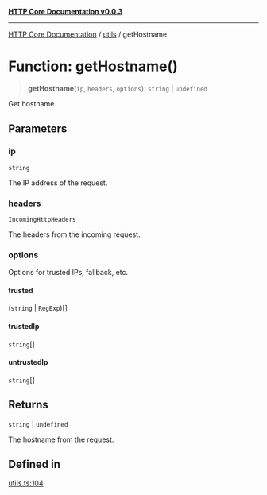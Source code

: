 [**HTTP Core Documentation v0.0.3**](../../README.md)

***

[HTTP Core Documentation](../../modules.md) / [utils](../README.md) / getHostname

# Function: getHostname()

> **getHostname**(`ip`, `headers`, `options`): `string` \| `undefined`

Get hostname.

## Parameters

### ip

`string`

The IP address of the request.

### headers

`IncomingHttpHeaders`

The headers from the incoming request.

### options

Options for trusted IPs, fallback, etc.

#### trusted

(`string` \| `RegExp`)[]

#### trustedIp

`string`[]

#### untrustedIp

`string`[]

## Returns

`string` \| `undefined`

The hostname from the request.

## Defined in

[utils.ts:104](https://github.com/stonemjs/http-core/blob/33a82b77e98ade423889148c13f25ccd40b75c8a/src/utils.ts#L104)
